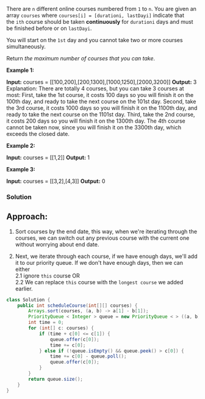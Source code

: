 There are `n` different online courses numbered from `1` to `n`. You are given an array `courses` where `courses[i] = [durationi, lastDayi]` indicate that the `ith` course should be taken **continuously** for `durationi` days and must be finished before or on `lastDayi`.

You will start on the `1st` day and you cannot take two or more courses simultaneously.

Return _the maximum number of courses that you can take_.

**Example 1:**

**Input:** courses = [[100,200],[200,1300],[1000,1250],[2000,3200]]
**Output:** 3
Explanation: 
There are totally 4 courses, but you can take 3 courses at most:
First, take the 1st course, it costs 100 days so you will finish it on the 100th day, and ready to take the next course on the 101st day.
Second, take the 3rd course, it costs 1000 days so you will finish it on the 1100th day, and ready to take the next course on the 1101st day. 
Third, take the 2nd course, it costs 200 days so you will finish it on the 1300th day. 
The 4th course cannot be taken now, since you will finish it on the 3300th day, which exceeds the closed date.

**Example 2:**

**Input:** courses = [[1,2]]
**Output:** 1

**Example 3:**

**Input:** courses = [[3,2],[4,3]]
**Output:** 0


### Solution


## Approach:

1. Sort courses by the end date, this way, when we're iterating through the courses, we can switch out any previous course with the current one without worrying about end date.
    
2. Next, we iterate through each course, if we have enough days, we'll add it to our priority queue. If we don't have enough days, then we can either  
    2.1 ignore `this` course OR  
    2.2 We can replace `this` course with the `longest course` we added earlier.


```java
class Solution {
    public int scheduleCourse(int[][] courses) {
        Arrays.sort(courses, (a, b) -> a[1] - b[1]);
        PriorityQueue < Integer > queue = new PriorityQueue < > ((a, b) -> b - a);
        int time = 0;
        for (int[] c: courses) {
            if (time + c[0] <= c[1]) {
                queue.offer(c[0]);
                time += c[0];
            } else if (!queue.isEmpty() && queue.peek() > c[0]) {
                time += c[0] - queue.poll();
                queue.offer(c[0]);
            }
        }
        return queue.size();
    }
}
```

